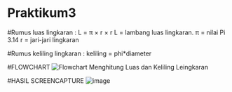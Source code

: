 # Praktikum3

#Rumus luas lingkaran : 
L = π × r × r
L = lambang luas lingkaran.
π = nilai Pi 3.14
r = jari-jari lingkaran

#Rumus keliling lingkaran :
keliling = phi*diameter

#FLOWCHART
![Flowchart Menghitung Luas dan Keliling Leingkaran](https://user-images.githubusercontent.com/116561573/198893300-af723a29-7b29-45f7-95f8-b52912b0e5e0.png)

#HASIL SCREENCAPTURE
![image](https://user-images.githubusercontent.com/116561573/198893617-e331e297-53cd-418b-a6a5-4023af7944dc.png)
